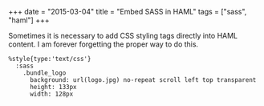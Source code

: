 +++
date = "2015-03-04"
title = "Embed SASS in HAML"
tags = ["sass", "haml"]
+++

Sometimes it is necessary to add CSS styling tags directly into HAML content.  I am forever forgetting the proper way to do this.

~~~ haml
%style{type:'text/css'}
  :sass
    .bundle_logo
      background: url(logo.jpg) no-repeat scroll left top transparent
      height: 133px
      width: 128px
~~~
